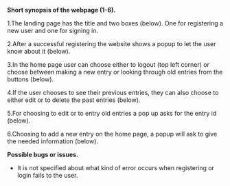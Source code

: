 **Short synopsis of the webpage (1-6).**

  1.The landing page has the title and two boxes (below). One for registering a new user and one for signing in.
  
  
  2.After a successful registering the website shows a popup to let the user know about it (below).
  

  3.In the home page user can choose either to logout (top left corner) or 
  choose between making a new entry or looking through old entries from the buttons (below).
  
  
  4.If the user chooses to see their previous entries, they can also choose to either edit or to delete the past entries (below). 
  
  
  5.For choosing to edit or to entry old entries a pop up asks for the entry id (below).
  
  
  6.Choosing to add a new entry on the home page, a popup will ask to give the needed information (below).
  

**Possible bugs or issues.**
  - It is not specified about what kind of error occurs when registering or login fails to the user.
